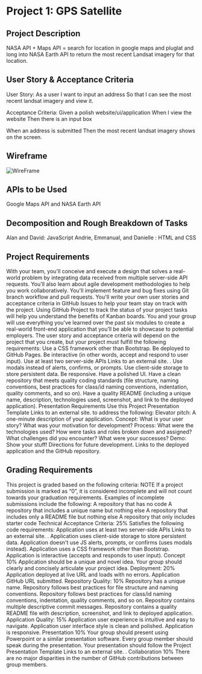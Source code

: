 # Project 1: GPS Satellite

## Project Description

NASA API + Maps API = search for location in google maps and pluglat and long into NASA Earth API to return the most recent Landsat imagery for that location.

## User Story & Acceptance Criteria

User Story:
As a user
I want to input an address
So that I can see the most recent landsat imagery and view it.

Acceptance Criteria:
Given a polish website/ui/application
When I view the website
Then there is an input box

When an address is submitted
Then the most recent landsat imagery shows on the screen.

## Wireframe
![WireFrame](https://user-images.githubusercontent.com/118854114/213608854-5f7f5dcb-80ae-4676-a90f-a9275e4bedb1.jpg)

## APIs to be Used

Google Maps API and NASA Earth API

## Decomposition and Rough Breakdown of Tasks
Alan and David: JavaScript
Andrie, Emmanual, and Danielle : HTML and CSS

## Project Requirements

With your team, you'll conceive and execute a design that solves a real-world problem by integrating data received from multiple server-side API requests. You'll also learn about agile development methodologies to help you work collaboratively. You'll implement feature and bug fixes using Git branch workflow and pull requests.
You'll write your own user stories and acceptance criteria in GitHub Issues to help your team stay on track with the project. Using GitHub Project to track the status of your project tasks will help you understand the benefits of Kanban boards.
You and your group will use everything you’ve learned over the past six modules to create a real-world front-end application that you’ll be able to showcase to potential employers. The user story and acceptance criteria will depend on the project that you create, but your project must fulfill the following requirements:
Use a CSS framework other than Bootstrap.
Be deployed to GitHub Pages.
Be interactive (in other words, accept and respond to user input).
Use at least two server-side APIs
Links to an external site.
.
Use modals instead of alerts, confirms, or prompts.
Use client-side storage to store persistent data.
Be responsive.
Have a polished UI.
Have a clean repository that meets quality coding standards (file structure, naming conventions, best practices for class/id naming conventions, indentation, quality comments, and so on).
Have a quality README (including a unique name, description, technologies used, screenshot, and link to the deployed application).
Presentation Requirements
Use this Project Presentation Template
Links to an external site.
to address the following:
Elevator pitch: A one-minute description of your application.
Concept: What is your user story? What was your motivation for development?
Process: What were the technologies used? How were tasks and roles broken down and assigned? What challenges did you encounter? What were your successes?
Demo: Show your stuff!
Directions for future development.
Links to the deployed application and the GitHub repository.

## Grading Requirements

This project is graded based on the following criteria:
NOTE
If a project submission is marked as “0”, it is considered incomplete and will not count towards your graduation requirements. Examples of incomplete submissions include the following:
A repository that has no code
A repository that includes a unique name but nothing else
A repository that includes only a README file but nothing else
A repository that only includes starter code
Technical Acceptance Criteria: 25%
Satisfies the following code requirements:
Application uses at least two server-side APIs
Links to an external site.
.
Application uses client-side storage to store persistent data.
Application doesn't use JS alerts, prompts, or confirms (uses modals instead).
Application uses a CSS framework other than Bootstrap.
Application is interactive (accepts and responds to user input).
Concept 10%
Application should be a unique and novel idea.
Your group should clearly and concisely articulate your project idea.
Deployment: 20%
Application deployed at live URL and loads with no errors.
Application GitHub URL submitted.
Repository Quality: 10%
Repository has a unique name.
Repository follows best practices for file structure and naming conventions.
Repository follows best practices for class/id naming conventions, indentation, quality comments, and so on.
Repository contains multiple descriptive commit messages.
Repository contains a quality README file with description, screenshot, and link to deployed application.
Application Quality: 15%
Application user experience is intuitive and easy to navigate.
Application user interface style is clean and polished.
Application is responsive.
Presentation 10%
Your group should present using Powerpoint or a similar presentation software.
Every group member should speak during the presentation.
Your presentation should follow the Project Presentation Template
Links to an external site.
.
Collaboration 10%
There are no major disparities in the number of GitHub contributions between group members.
